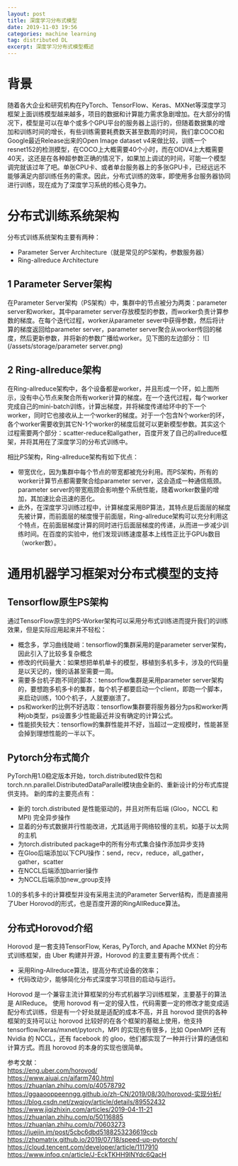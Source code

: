 ```yaml
---
layout: post
title: 深度学习分布式模型
date: 2019-11-03 19:56
categories: machine learning
tag: distributed DL
excerpt: 深度学习分布式模型概述
---
```

# 背景
随着各大企业和研究机构在PyTorch、TensorFlow、Keras、MXNet等深度学习框架上面训练模型越来越多，项目的数据和计算能力需求急剧增加。在大部分的情况下，模型是可以在单个或多个GPU平台的服务器上运行的，但随着数据集的增加和训练时间的增长，有些训练需要耗费数天甚至数周的时间，我们拿COCO和Google最近Release出来的Open Image dataset v4来做比较，训练一个resnet152的检测模型，在COCO上大概需要40个小时，而在OIDV4上大概需要40天，这还是在各种超参数正确的情况下，如果加上调试的时间，可能一个模型调完就该过年了吧。单张CPU卡、或者单台服务器上的多张GPU卡，已经远远不能够满足内部训练任务的需求。因此，分布式训练的效率，即使用多台服务器协同进行训练，现在成为了深度学习系统的核心竞争力。

# 分布式训练系统架构
分布式训练系统架构主要有两种：
* Parameter Server Architecture（就是常见的PS架构，参数服务器）  
* Ring-allreduce Architecture

## 1 Parameter Server架构
在Parameter Server架构（PS架构）中，集群中的节点被分为两类：parameter server和worker。其中parameter server存放模型的参数，而worker负责计算参数的梯度。在每个迭代过程，worker从parameter sever中获得参数，然后将计算的梯度返回给parameter server，parameter server聚合从worker传回的梯度，然后更新参数，并将新的参数广播给worker。见下图的左边部分：
![](/assets/storage/parameter server.png)

## 2 Ring-allreduce架构
在Ring-allreduce架构中，各个设备都是worker，并且形成一个环，如上图所示，没有中心节点来聚合所有worker计算的梯度。在一个迭代过程，每个worker完成自己的mini-batch训练，计算出梯度，并将梯度传递给环中的下一个worker，同时它也接收从上一个worker的梯度。对于一个包含N个worker的环，各个worker需要收到其它N-1个worker的梯度后就可以更新模型参数。其实这个过程需要两个部分：scatter-reduce和allgather，百度开发了自己的allreduce框架，并将其用在了深度学习的分布式训练中。  


相比PS架构，Ring-allreduce架构有如下优点：  
* 带宽优化，因为集群中每个节点的带宽都被充分利用。而PS架构，所有的worker计算节点都需要聚合给parameter server，这会造成一种通信瓶颈。parameter server的带宽瓶颈会影响整个系统性能，随着worker数量的增加，其加速比会迅速的恶化。
* 此外，在深度学习训练过程中，计算梯度采用BP算法，其特点是后面层的梯度先被计算，而前面层的梯度慢于前面层，Ring-allreduce架构可以充分利用这个特点，在前面层梯度计算的同时进行后面层梯度的传递，从而进一步减少训练时间。在百度的实验中，他们发现训练速度基本上线性正比于GPUs数目（worker数）。


# 通用机器学习框架对分布式模型的支持
## Tensorflow原生PS架构
通过TensorFlow原生的PS-Worker架构可以采用分布式训练进而提升我们的训练效果，但是实际应用起来并不轻松：

* 概念多，学习曲线陡峭：tensorflow的集群采用的是parameter server架构，因此引入了比较多复杂概念
* 修改的代码量大：如果想把单机单卡的模型，移植到多机多卡，涉及的代码量是以天记的，慢的话甚至需要一周。
* 需要多台机子跑不同的脚本：tensorflow集群是采用parameter server架构的，要想跑多机多卡的集群，每个机子都要启动一个client，即跑一个脚本，来启动训练，100个机子，人就要崩溃了。
* ps和worker的比例不好选取：tensorflow集群要将服务器分为ps和worker两种job类型，ps设置多少性能最近并没有确定的计算公式。
* 性能损失较大：tensorflow的集群性能并不好，当超过一定规模时，性能甚至会掉到理想性能的一半以下。

## Pytorch分布式简介
PyTorch用1.0稳定版本开始，torch.distributed软件包和torch.nn.parallel.DistributedDataParallel模块由全新的、重新设计的分布式库提供支持。
新的库的主要亮点有：
* 新的 torch.distributed 是性能驱动的，并且对所有后端 (Gloo，NCCL 和 MPI) 完全异步操作
* 显着的分布式数据并行性能改进，尤其适用于网络较慢的主机，如基于以太网的主机
* 为torch.distributed  package中的所有分布式集合操作添加异步支持
* 在Gloo后端添加以下CPU操作：send，recv，reduce，all_gather，gather，scatter
* 在NCCL后端添加barrier操作
* 为NCCL后端添加new_group支持

1.0的多机多卡的计算模型并没有采用主流的Parameter Server结构，而是直接用了Uber Horovod的形式，也是百度开源的RingAllReduce算法。

## 分布式Horovod介绍
Horovod 是一套支持TensorFlow, Keras, PyTorch, and Apache MXNet 的分布式训练框架，由 Uber 构建并开源，Horovod 的主要主要有两个优点：
* 采用Ring-Allreduce算法，提高分布式设备的效率；
* 代码改动少，能够简化分布式深度学习项目的启动与运行。

Horovod 是一个兼容主流计算框架的分布式机器学习训练框架，主要基于的算法是 AllReduce。
使用 horovod 有一定的侵入性，代码需要一定的修改才能变成适配分布式训练，但是有一个好处就是适配的成本不高，并且 horovod 提供的各种框架的支持可以让 horovod 比较好的在各个框架的基础上使用，他支持 tensorflow/keras/mxnet/pytorch，MPI 的实现也有很多，比如 OpenMPI 还有 Nvidia 的 NCCL，还有 facebook 的 gloo，他们都实现了一种并行计算的通信和计算方式。而且 horovod 的本身的实现也很简单。

参考文献：  
https://eng.uber.com/horovod/  
https://www.aiuai.cn/aifarm740.html  
https://zhuanlan.zhihu.com/p/40578792  
https://ggaaooppeenngg.github.io/zh-CN/2019/08/30/horovod-实现分析/  
https://blog.csdn.net/zwqjoy/article/details/89552432  
https://www.jiqizhixin.com/articles/2019-04-11-21    
https://zhuanlan.zhihu.com/p/50116885  
https://zhuanlan.zhihu.com/p/70603273  
https://juejin.im/post/5cbc6dbd5188253236619ccb  
https://zhpmatrix.github.io/2019/07/18/speed-up-pytorch/  
https://cloud.tencent.com/developer/article/1117910  
https://www.infoq.cn/article/J-EckTKHH9lNYdc6QacH  

